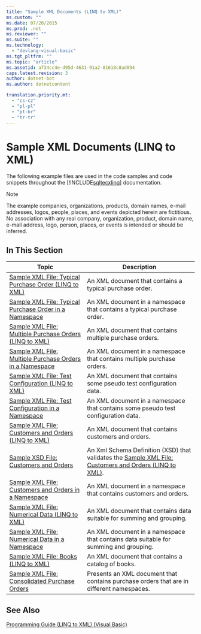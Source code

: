 ```yaml
---
title: "Sample XML Documents (LINQ to XML)"
ms.custom: ""
ms.date: 07/20/2015
ms.prod: .net
ms.reviewer: ""
ms.suite: ""
ms.technology: 
  - "devlang-visual-basic"
ms.tgt_pltfrm: ""
ms.topic: "article"
ms.assetid: a734cc4e-d95d-4631-91a2-81618c8ad894
caps.latest.revision: 3
author: dotnet-bot
ms.author: dotnetcontent

translation.priority.mt: 
  - "cs-cz"
  - "pl-pl"
  - "pt-br"
  - "tr-tr"
---
```

# Sample XML Documents (LINQ to XML)
The following example files are used in the code samples and code snippets throughout the [!INCLUDE[sqltecxlinq](~/includes/sqltecxlinq-md.md)] documentation.  
  
> [!NOTE]
>  The example companies, organizations, products, domain names, e-mail addresses, logos, people, places, and events depicted herein are fictitious. No association with any real company, organization, product, domain name, e-mail address, logo, person, places, or events is intended or should be inferred.  
  
## In This Section  
  
|Topic|Description|  
|-----------|-----------------|  
|[Sample XML File: Typical Purchase Order (LINQ to XML)](../../../../visual-basic/programming-guide/concepts/linq/sample-xml-file-typical-purchase-order-linq-to-xml.md)|An XML document that contains a typical purchase order.|  
|[Sample XML File: Typical Purchase Order in a Namespace](../../../../visual-basic/programming-guide/concepts/linq/sample-xml-file-typical-purchase-order-in-a-namespace.md)|An XML document in a namespace that contains a typical purchase order.|  
|[Sample XML File: Multiple Purchase Orders (LINQ to XML)](../../../../visual-basic/programming-guide/concepts/linq/sample-xml-file-multiple-purchase-orders-linq-to-xml.md)|An XML document that contains multiple purchase orders.|  
|[Sample XML File: Multiple Purchase Orders in a Namespace](../../../../visual-basic/programming-guide/concepts/linq/sample-xml-file-multiple-purchase-orders-in-a-namespace.md)|An XML document in a namespace that contains multiple purchase orders.|  
|[Sample XML File: Test Configuration (LINQ to XML)](../../../../visual-basic/programming-guide/concepts/linq/sample-xml-file-test-configuration-linq-to-xml.md)|An XML document that contains some pseudo test configuration data.|  
|[Sample XML File: Test Configuration in a Namespace](../../../../visual-basic/programming-guide/concepts/linq/sample-xml-file-test-configuration-in-a-namespace.md)|An XML document in a namespace that contains some pseudo test configuration data.|  
|[Sample XML File: Customers and Orders (LINQ to XML)](../../../../visual-basic/programming-guide/concepts/linq/sample-xml-file-customers-and-orders-linq-to-xml.md)|An XML document that contains customers and orders.|  
|[Sample XSD File: Customers and Orders](../../../../visual-basic/programming-guide/concepts/linq/sample-xsd-file-customers-and-orders.md)|An Xml Schema Definition (XSD) that validates the [Sample XML File: Customers and Orders (LINQ to XML)](http://msdn.microsoft.com/library/26790c41-5976-4558-a096-d0f67bfc4d92).|  
|[Sample XML File: Customers and Orders in a Namespace](../../../../visual-basic/programming-guide/concepts/linq/sample-xml-file-customers-and-orders-in-a-namespace.md)|An XML document in a namespace that contains customers and orders.|  
|[Sample XML File: Numerical Data (LINQ to XML)](../../../../visual-basic/programming-guide/concepts/linq/sample-xml-file-numerical-data-linq-to-xml.md)|An XML document that contains data suitable for summing and grouping.|  
|[Sample XML File: Numerical Data in a Namespace](../../../../visual-basic/programming-guide/concepts/linq/sample-xml-file-numerical-data-in-a-namespace.md)|An XML document in a namespace that contains data suitable for summing and grouping.|  
|[Sample XML File: Books (LINQ to XML)](../../../../visual-basic/programming-guide/concepts/linq/sample-xml-file-books-linq-to-xml.md)|An XML document that contains a catalog of books.|  
|[Sample XML File: Consolidated Purchase Orders](../../../../visual-basic/programming-guide/concepts/linq/sample-xml-file-consolidated-purchase-orders.md)|Presents an XML document that contains purchase orders that are in different namespaces.|  
  
## See Also  
 [Programming Guide (LINQ to XML) (Visual Basic)](../../../../visual-basic/programming-guide/concepts/linq/programming-guide-linq-to-xml.md)
